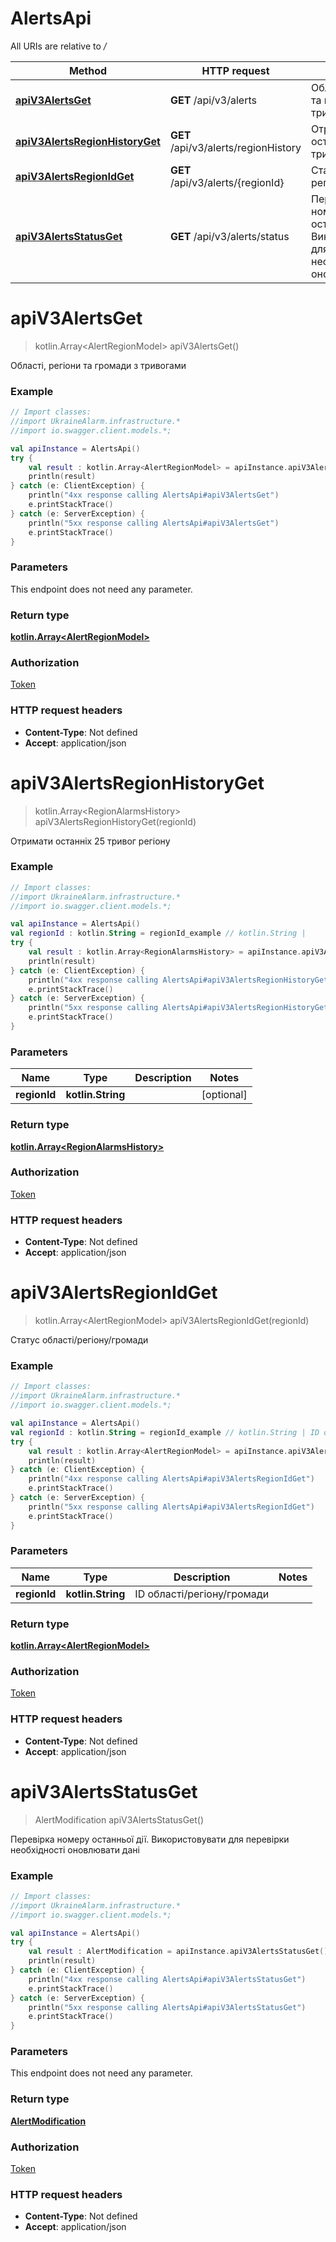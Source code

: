 # AlertsApi

All URIs are relative to */*

Method | HTTP request | Description
------------- | ------------- | -------------
[**apiV3AlertsGet**](AlertsApi.md#apiV3AlertsGet) | **GET** /api/v3/alerts | Області, регіони та громади з тривогами
[**apiV3AlertsRegionHistoryGet**](AlertsApi.md#apiV3AlertsRegionHistoryGet) | **GET** /api/v3/alerts/regionHistory | Отримати останніх 25 тривог регіону
[**apiV3AlertsRegionIdGet**](AlertsApi.md#apiV3AlertsRegionIdGet) | **GET** /api/v3/alerts/{regionId} | Статус області/регіону/громади
[**apiV3AlertsStatusGet**](AlertsApi.md#apiV3AlertsStatusGet) | **GET** /api/v3/alerts/status | Перевірка номеру останньої дії. Використовувати для перевірки необхідності оновлювати дані

<a name="apiV3AlertsGet"></a>
# **apiV3AlertsGet**
> kotlin.Array&lt;AlertRegionModel&gt; apiV3AlertsGet()

Області, регіони та громади з тривогами

### Example
```kotlin
// Import classes:
//import UkraineAlarm.infrastructure.*
//import io.swagger.client.models.*;

val apiInstance = AlertsApi()
try {
    val result : kotlin.Array<AlertRegionModel> = apiInstance.apiV3AlertsGet()
    println(result)
} catch (e: ClientException) {
    println("4xx response calling AlertsApi#apiV3AlertsGet")
    e.printStackTrace()
} catch (e: ServerException) {
    println("5xx response calling AlertsApi#apiV3AlertsGet")
    e.printStackTrace()
}
```

### Parameters
This endpoint does not need any parameter.

### Return type

[**kotlin.Array&lt;AlertRegionModel&gt;**](AlertRegionModel.md)

### Authorization

[Token](../README.md#Token)

### HTTP request headers

 - **Content-Type**: Not defined
 - **Accept**: application/json

<a name="apiV3AlertsRegionHistoryGet"></a>
# **apiV3AlertsRegionHistoryGet**
> kotlin.Array&lt;RegionAlarmsHistory&gt; apiV3AlertsRegionHistoryGet(regionId)

Отримати останніх 25 тривог регіону

### Example
```kotlin
// Import classes:
//import UkraineAlarm.infrastructure.*
//import io.swagger.client.models.*;

val apiInstance = AlertsApi()
val regionId : kotlin.String = regionId_example // kotlin.String | 
try {
    val result : kotlin.Array<RegionAlarmsHistory> = apiInstance.apiV3AlertsRegionHistoryGet(regionId)
    println(result)
} catch (e: ClientException) {
    println("4xx response calling AlertsApi#apiV3AlertsRegionHistoryGet")
    e.printStackTrace()
} catch (e: ServerException) {
    println("5xx response calling AlertsApi#apiV3AlertsRegionHistoryGet")
    e.printStackTrace()
}
```

### Parameters

Name | Type | Description  | Notes
------------- | ------------- | ------------- | -------------
 **regionId** | **kotlin.String**|  | [optional]

### Return type

[**kotlin.Array&lt;RegionAlarmsHistory&gt;**](RegionAlarmsHistory.md)

### Authorization

[Token](../README.md#Token)

### HTTP request headers

 - **Content-Type**: Not defined
 - **Accept**: application/json

<a name="apiV3AlertsRegionIdGet"></a>
# **apiV3AlertsRegionIdGet**
> kotlin.Array&lt;AlertRegionModel&gt; apiV3AlertsRegionIdGet(regionId)

Статус області/регіону/громади

### Example
```kotlin
// Import classes:
//import UkraineAlarm.infrastructure.*
//import io.swagger.client.models.*;

val apiInstance = AlertsApi()
val regionId : kotlin.String = regionId_example // kotlin.String | ID області/регіону/громади
try {
    val result : kotlin.Array<AlertRegionModel> = apiInstance.apiV3AlertsRegionIdGet(regionId)
    println(result)
} catch (e: ClientException) {
    println("4xx response calling AlertsApi#apiV3AlertsRegionIdGet")
    e.printStackTrace()
} catch (e: ServerException) {
    println("5xx response calling AlertsApi#apiV3AlertsRegionIdGet")
    e.printStackTrace()
}
```

### Parameters

Name | Type | Description  | Notes
------------- | ------------- | ------------- | -------------
 **regionId** | **kotlin.String**| ID області/регіону/громади |

### Return type

[**kotlin.Array&lt;AlertRegionModel&gt;**](AlertRegionModel.md)

### Authorization

[Token](../README.md#Token)

### HTTP request headers

 - **Content-Type**: Not defined
 - **Accept**: application/json

<a name="apiV3AlertsStatusGet"></a>
# **apiV3AlertsStatusGet**
> AlertModification apiV3AlertsStatusGet()

Перевірка номеру останньої дії. Використовувати для перевірки необхідності оновлювати дані

### Example
```kotlin
// Import classes:
//import UkraineAlarm.infrastructure.*
//import io.swagger.client.models.*;

val apiInstance = AlertsApi()
try {
    val result : AlertModification = apiInstance.apiV3AlertsStatusGet()
    println(result)
} catch (e: ClientException) {
    println("4xx response calling AlertsApi#apiV3AlertsStatusGet")
    e.printStackTrace()
} catch (e: ServerException) {
    println("5xx response calling AlertsApi#apiV3AlertsStatusGet")
    e.printStackTrace()
}
```

### Parameters
This endpoint does not need any parameter.

### Return type

[**AlertModification**](AlertModification.md)

### Authorization

[Token](../README.md#Token)

### HTTP request headers

 - **Content-Type**: Not defined
 - **Accept**: application/json

